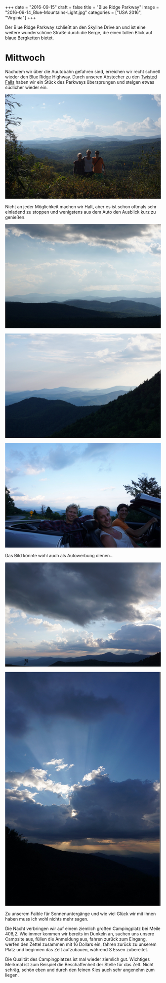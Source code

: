 +++
date = "2016-09-15"
draft = false
title = "Blue Ridge Parkway"
image = "2016-09-14_Blue-Mountains-Light.jpg"
categories = ["USA 2016", "Virginia"]
+++

Der Blue Ridge Parkway schließt an den Skyline Drive an
und ist eine weitere wunderschöne Straße durch die Berge,
die einen tollen Blick auf blaue Bergketten bietet.

# Mittwoch

Nachdem wir über die Auutobahn gefahren sind,
erreichen wir recht schnell wieder den Blue Ridge Highway.
Durch unseren Abstecher zu den [Twisted Falls](/content/usa-2016/37-38_Twisted-Falls)
haben wir ein Stück des Parkways übersprungen und steigen etwas südlicher wieder ein.

![Blue Mountains S A J](/images/2016-09-14_Blue-Mountains-S-A-J.jpg)

Nicht an jeder Möglichkeit machen wir Halt,
aber es ist schon oftmals sehr einladend zu stoppen
und wenigstens aus dem Auto den Ausblick kurz zu genießen.


![Blaue Bergketten](/images/2016-09-14_Blaue-Bergketten.jpg)

![Blue-Mountains](/images/2016-09-14_Blue-Mountains.jpg)

![Blue Convertible S A J](/images/2016-09-14_Blue-Convertible-S-A-J.jpg)

Das Bild könnte wohl auch als Autowerbung dienen...

![Blue Mountains Light](/images/2016-09-14_Blue-Mountains-Light.jpg)

![Sunset Light](/images/2016-09-14_Sunset-Light.jpg)

Zu unserem Faible für Sonnenuntergänge
und wie viel Glück wir mit ihnen haben
muss ich wohl nichts mehr sagen.

Die Nacht verbringen wir auf einem ziemlich großen Campingplatz bei Meile 408,2.
Wie immer kommen wir bereits im Dunkeln an, suchen uns unsere Campsite aus,
füllen die Anmeldung aus, fahren zurück zum Eingang,
werfen den Zettel zusammen mit 16 Dollars ein,
fahren zurück zu unserem Platz und beginnen das Zelt aufzubauen,
während S Essen zubereitet.

Die Qualität des Campingplatzes ist mal wieder ziemlich gut.
Wichtiges Merkmal ist zum Beispiel die Beschaffenheit der Stelle für das Zelt.
Nicht schräg, schön eben und durch den feinen Kies auch sehr angenehm zum liegen.
